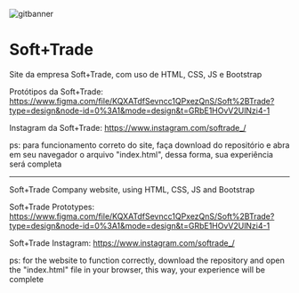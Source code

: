 ![gitbanner](https://github.com/ferreiraluizga/Soft-Trade/assets/130666096/7fb4d741-08cd-47f9-8041-62e1b8d62ae1)

# Soft+Trade

Site da empresa Soft+Trade, com uso de HTML, CSS, JS e Bootstrap

Protótipos da Soft+Trade: https://www.figma.com/file/KQXATdfSevncc1QPxezQnS/Soft%2BTrade?type=design&node-id=0%3A1&mode=design&t=GRbE1HOvV2UlNzi4-1

Instagram da Soft+Trade: https://www.instagram.com/softrade_/

ps: para funcionamento correto do site, faça download do repositório e abra em seu navegador o arquivo "index.html", dessa forma, sua experiência será completa

---------------------------------------------------------------------------------------------------------------------------------------------------------------

Soft+Trade Company website, using HTML, CSS, JS and Bootstrap

Soft+Trade Prototypes: https://www.figma.com/file/KQXATdfSevncc1QPxezQnS/Soft%2BTrade?type=design&node-id=0%3A1&mode=design&t=GRbE1HOvV2UlNzi4-1

Soft+Trade Instagram: https://www.instagram.com/softrade_/

ps: for the website to function correctly, download the repository and open the "index.html" file in your browser, this way, your experience will be complete

